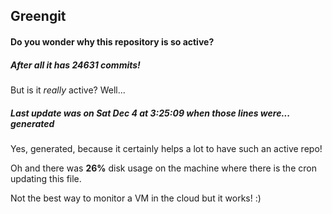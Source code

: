 ## Greengit

#### Do you wonder why this repository is so active?

##### After all it has 24631 commits!

But is it *really* active? Well...

##### Last update was on Sat Dec 4 at 3:25:09 when those lines were... generated

Yes, generated, because it certainly helps a lot to have such an active repo!

Oh and there was **26%** disk usage on the machine
where there is the cron updating this file.

Not the best way to monitor a VM in the cloud but it works! :)
